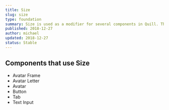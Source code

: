 ```yaml
---
title: Size
slug: size
type: foundation
summary: Size is used as a modifier for several components in Quill. There are currently 5 options for size - Micro, Small, Regular, Large, and Jumbo. Micro has a height of 1rem, Small has a height of 2rem, Regular has a height of 2.5rem, Large has a height of 3rem, and Jumbo has a height of 5rem. Not all components that offer a size modifier give the option for all 5 sizes. For example, the tabs component has sizes of regular and large, and the buttons component only offers sizes of small, regular, and large.
published: 2018-12-27
author: michael
updated: 2018-12-27
status: Stable
---
```


## Components that use Size
* Avatar Frame
* Avatar Letter
* Avatar
* Button
* Tab
* Text Input